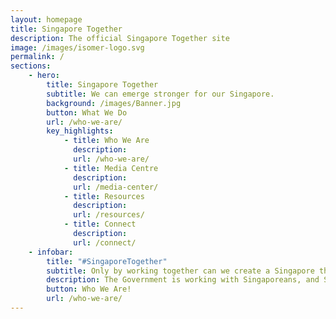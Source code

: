 ```yaml
---
layout: homepage
title: Singapore Together
description: The official Singapore Together site
image: /images/isomer-logo.svg
permalink: /
sections:
    - hero:
        title: Singapore Together
        subtitle: We can emerge stronger for our Singapore.
        background: /images/Banner.jpg
        button: What We Do
        url: /who-we-are/
        key_highlights:
            - title: Who We Are
              description: 
              url: /who-we-are/
            - title: Media Centre
              description: 
              url: /media-center/
            - title: Resources
              description:
              url: /resources/
            - title: Connect
              description: 
              url: /connect/
    - infobar:
        title: "#SingaporeTogether"
        subtitle: Only by working together can we create a Singapore that we all want, regardless of how diverse our ideas and opinions are. After all, it will take this entire nation to build our nation. 
        description: The Government is working with Singaporeans, and Singaporeans are working with one another, to build our future Singapore. 
        button: Who We Are!
        url: /who-we-are/
---
```


